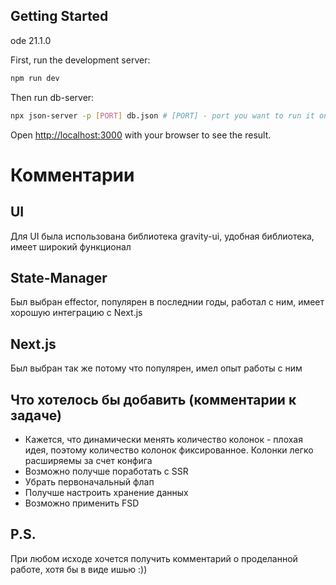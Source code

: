 
## Getting Started

ode 21.1.0

First, run the development server:

```bash
npm run dev
```

Then run db-server: 
```bash
npx json-server -p [PORT] db.json # [PORT] - port you want to run it on
```

Open [http://localhost:3000](http://localhost:3000) with your browser to see the result.


# Комментарии

## UI
Для UI была использована библиотека gravity-ui, удобная библиотека, имеет широкий функционал

## State-Manager
Был выбран effector, популярен в последнии годы, работал с ним, имеет хорошую интеграцию с Next.js

## Next.js
Был выбран так же потому что популярен, имел опыт работы с ним

## Что хотелось бы добавить (комментарии к задаче)
- Кажется, что динамически менять количество колонок - плохая идея, поэтому количество колонок фиксированное.
Колонки легко расширяемы за счет конфига
- Возможно получше поработать с SSR
- Убрать первоначальный флап
- Получше настроить хранение данных
- Возможно применить FSD


## P.S.
При любом исходе хочется получить комментарий о проделанной работе, хотя бы в виде ишью :))


